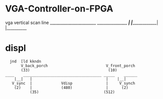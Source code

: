 # VGA-Controller-on-FPGA
  vga vertical scan line 
               _______________________                         _______________
   ___________|                       |_______________________|               |__________
   
  
  # displ
      jnd  [ld kkndn 
           V_back_porch                          V_front_porch
           (33)                                   (10)
    ____    ___________________________________ _____    ______
        |__|   |                                 |    |__|
       V_sync  |             Vdisp               |     V_synch
        (2)    |             (480)               |      (2)
               (35)                             (512)
